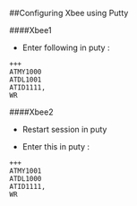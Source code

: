 ##Configuring Xbee using Putty

####Xbee1

* Enter following in puty :

```
+++
ATMY1000
ATDL1001
ATID1111,
WR
```

####Xbee2

* Restart session in puty

* Enter this in puty :

```
+++
ATMY1001
ATDL1000
ATID1111,
WR
```
